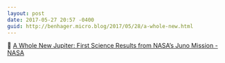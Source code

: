 ```yaml
---
layout: post
date: 2017-05-27 20:57 -0400
guid: http://benhager.micro.blog/2017/05/28/a-whole-new.html
---
```

🔬 [A Whole New Jupiter: First Science Results from NASA’s Juno Mission - NASA](https://www.nasa.gov/press-release/a-whole-new-jupiter-first-science-results-from-nasa-s-juno-mission)
